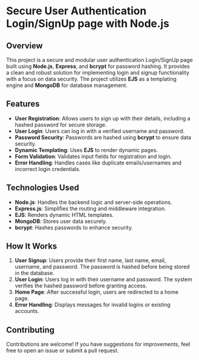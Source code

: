 # Secure User Authentication Login/SignUp page with Node.js

## Overview
This project is a secure and modular user authentication Login/SignUp page built using **Node.js**, **Express**, and **bcrypt** for password hashing. It provides a clean and robust solution for implementing login and signup functionality with a focus on data security. The project utilizes **EJS** as a templating engine and **MongoDB** for database management.

## Features
- **User Registration**: Allows users to sign up with their details, including a hashed password for secure storage.
- **User Login**: Users can log in with a verified username and password.
- **Password Security**: Passwords are hashed using **bcrypt** to ensure data security.
- **Dynamic Templating**: Uses **EJS** to render dynamic pages.
- **Form Validation**: Validates input fields for registration and login.
- **Error Handling**: Handles cases like duplicate emails/usernames and incorrect login credentials.

## Technologies Used
- **Node.js**: Handles the backend logic and server-side operations.
- **Express.js**: Simplifies the routing and middleware integration.
- **EJS**: Renders dynamic HTML templates.
- **MongoDB**: Stores user data securely.
- **bcrypt**: Hashes passwords to enhance security.

## How It Works
1. **User Signup**: Users provide their first name, last name, email, username, and password. The password is hashed before being stored in the database.
2. **User Login**: Users log in with their username and password. The system verifies the hashed password before granting access.
3. **Home Page**: After successful login, users are redirected to a home page.
4. **Error Handling**: Displays messages for invalid logins or existing accounts.

## Contributing
Contributions are welcome! If you have suggestions for improvements, feel free to open an issue or submit a pull request.


